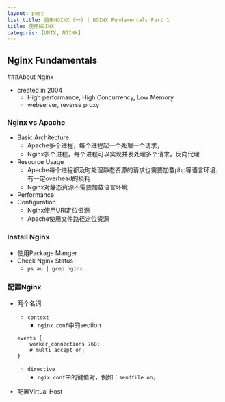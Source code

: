```yaml
---
layout: post
list_title: 使用NGINX (一) | NGINX Fundamentals Part 1
title: 使用NGINX
categoris: [UNIX, NGINX]
---
```


## Nginx Fundamentals

###About Nginx
- created in 2004
	- High performance, High Concurrency, Low Memory
	- webserver, reverse proxy

### Nginx vs Apache  
	
- Basic Architecture
	- Apache多个进程，每个进程起一个处理一个请求，
	- Nginx多个进程，每个进程可以实现并发处理多个请求，反向代理
- Resource Usage
	- Apache每个进程都及时处理静态资源的请求也需要加载php等语言环境，有一定overhead的损耗
	- Nginx对静态资源不需要加载语言环境 
- Performance
- Configuration
	- Nginx使用URI定位资源
	- Apache使用文件路径定位资源

### Install Nginx

- 使用Package Manger
- Check Nginx Status
	- `ps au | grep nginx`

### 配置Nginx

- 两个名词
	- `context`
		- `nginx.conf`中的section
	```
	events {
		worker_connections 768;
		# multi_accept on;
	}
	```
	- `directive`
		- `ngix.conf`中的键值对，例如：`sendfile on;`
	
- 配置Virtual Host